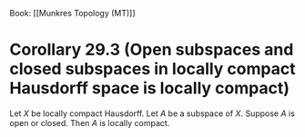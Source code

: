 Book: [[Munkres Topology (MT)]]
# Corollary 29.3 (Open subspaces and closed subspaces in locally compact Hausdorff space is locally compact)
Let $X$ be locally compact Hausdorff.
Let $A$ be a subspace of $X$.
Suppose $A$ is open or closed.
Then $A$ is locally compact.